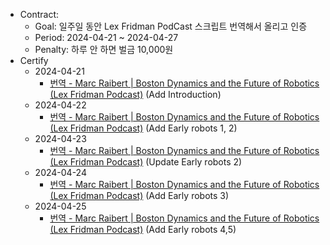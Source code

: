 - Contract:
  - Goal: 일주일 동안 Lex Fridman PodCast 스크립트 번역해서 올리고 인증
  - Period: 2024-04-21 ~ 2024-04-27
  - Penalty: 하루 안 하면 벌금 10,000원
- Certify
  - 2024-04-21
    - [번역 - Marc Raibert | Boston Dynamics and the Future of Robotics (Lex Fridman Podcast)](https://refigo.github.io/posts/lex-fridman-podcast-marc-raibert-1/) (Add Introduction)
  - 2024-04-22
    - [번역 - Marc Raibert | Boston Dynamics and the Future of Robotics (Lex Fridman Podcast)](https://refigo.github.io/posts/lex-fridman-podcast-marc-raibert-1/#early-robots) (Add Early robots 1, 2)
  - 2024-04-23
    - [번역 - Marc Raibert | Boston Dynamics and the Future of Robotics (Lex Fridman Podcast)](https://refigo.github.io/posts/lex-fridman-podcast-marc-raibert-1/#early-robots) (Update Early robots 2)
  - 2024-04-24
    - [번역 - Marc Raibert | Boston Dynamics and the Future of Robotics (Lex Fridman Podcast)](https://refigo.github.io/posts/lex-fridman-podcast-marc-raibert-1/#early-robots) (Add Early robots 3)
  - 2024-04-25
    - [번역 - Marc Raibert | Boston Dynamics and the Future of Robotics (Lex Fridman Podcast)](https://refigo.github.io/posts/lex-fridman-podcast-marc-raibert-1/#early-robots) (Add Early robots 4,5)
   
